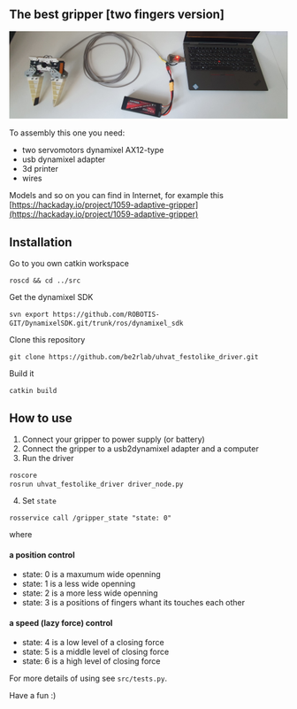 
## The best gripper [two fingers version]

![schema](docs/schema.jpg)

To assembly this one you need:

- two servomotors dynamixel AX12-type
- usb dynamixel adapter
- 3d printer
- wires

Models and so on you can find in Internet, for example this [https://hackaday.io/project/1059-adaptive-gripper](https://hackaday.io/project/1059-adaptive-gripper)

## Installation

Go to you own catkin workspace

```
roscd && cd ../src
```

Get the dynamixel SDK

```
svn export https://github.com/ROBOTIS-GIT/DynamixelSDK.git/trunk/ros/dynamixel_sdk
```

Clone this repository

```
git clone https://github.com/be2rlab/uhvat_festolike_driver.git
```

Build it

```
catkin build
```

## How to use

1. Connect your gripper to power supply (or battery)
2. Connect the gripper to a usb2dynamixel adapter and a computer
3. Run the driver

```
roscore
rosrun uhvat_festolike_driver driver_node.py
```

4. Set `state`

```
rosservice call /gripper_state "state: 0"
```

where 

#### a position control

- state: 0 is a maxumum wide openning
- state: 1 is a less wide openning
- state: 2 is a more less wide openning
- state: 3 is a positions of fingers whant its touches  each other

#### a speed (lazy force) control
- state: 4 is a low level of a closing force
- state: 5 is a middle level of closing force
- state: 6 is a high level of closing force


For more details of using see `src/tests.py`.

Have a fun :)

